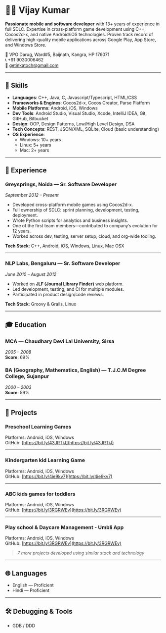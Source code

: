 # 👨‍💻 Vijay Kumar

**Passionate mobile and software developer** with 13+ years of experience in full SDLC. Expertise in cross-platform game development using C++, Cocos2d-x, and native Android/iOS technologies. Proven track record of delivering high-quality mobile applications across Google Play, App Store, and Windows Store.

📍 VPO Darug, Ward#5, Baijnath, Kangra, HP 176071  
📞 +91 9030006462  
📧 getinkatoch@gmail.com  

---

## 🧠 Skills

- **Languages**: C++, Java, C, Javascript/Typescript, HTML/CSS
- **Frameworks & Engines**: Cocos2d-x, Cocos Creator, Parse Platform
- **Mobile Platforms**: Android, iOS, Windows
- **Dev Tools**: Android Studio, Visual Studio, Xcode, IntelliJ IDEA, Git, GitHub, Bitbucket
- **Design**: OOP, Design Patterns, Low/High Level Design, DSA
- **Tech Concepts**: REST, JSON/XML, SQLite, Cloud (basic understanding)
- **OS Experience**:
  - Windows: 10+ years
  - Linux: 5+ years
  - Mac: 2+ years

---

## 💼 Experience

### **Greysprings, Noida — Sr. Software Developer**
*September 2012 – Present*

- Developed cross-platform mobile games using Cocos2d-x.
- Full ownership of SDLC: sprint planning, development, testing, deployment.
- Wrote Python scripts for analytics and business insights.
- One of the first team members—contributed to company’s evolution for 12 years.
- Worked across dev, testing, server setup, cloud, and org-wide tooling.

**Tech Stack**: C++, Android, iOS, Windows, Linux, Mac OSX

---

### **NLP Labs, Bengaluru — Sr. Software Developer**
*June 2010 – August 2012*

- Worked on **JLF (Journal Library Finder)** web platform.
- Led development, testing, and CI for multiple modules.
- Participated in product design/code reviews.

**Tech Stack**: Groovy & Grails, Linux

---

## 🎓 Education

### MCA — Chaudhary Devi Lal University, Sirsa  
*2005 – 2008*  
**Score**: 69%

### BA (Geography, Mathematics, English) — T.J.C.M Degree College, Sujanpur  
*2000 – 2003*  
**Score**: 59%

---

## 🚀 Projects

### **Preschool Learning Games**  
Platforms: Android, iOS, Windows  
GitHub: [https://bit.ly/43JRTiJ](https://bit.ly/43JRTiJ)

---

### **Kindergarten kid Learning Game**  
Platforms: Android, iOS, Windows  
GitHub: [https://bit.ly/4ie9kv7](https://bit.ly/4ie9kv7)

---

### **ABC kids games for toddlers**  
Platforms: Android, iOS, Windows  
GitHub: [https://bit.ly/3RGRWEv](https://bit.ly/3RGRWEv)

---

### **Play school & Daycare Management - Umbli App**  
Platforms: Android, iOS, Windows  
GitHub: [https://bit.ly/3RGRWEv](https://bit.ly/3RGRWEv)

> _7 more projects developed using similar stack and technology_

---

## 🌐 Languages

- English — Proficient  
- Hindi — Proficient

---

## 🛠 Debugging & Tools

- GDB / DDD